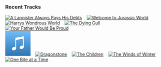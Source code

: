 ### Recent Tracks
[<img src='https://lastfm.freetls.fastly.net/i/u/300x300/7d87fa75c63a4f8484d121dfde6175e8.png' width='16%' height='16%' alt='A Lannister Always Pays His Debts'>](https://www.last.fm/music/ramin%2bdjawadi/_/a%2blannister%2balways%2bpays%2bhis%2bdebts)&nbsp;&nbsp;&nbsp;&nbsp;[<img src='https://lastfm.freetls.fastly.net/i/u/300x300/81ffc0f58d8eddb9a2d57806c8f9d0bb.png' width='16%' height='16%' alt='Welcome to Jurassic World'>](https://www.last.fm/music/michael%2bgiacchino/_/welcome%2bto%2bjurassic%2bworld)&nbsp;&nbsp;&nbsp;&nbsp;[<img src='https://lastfm.freetls.fastly.net/i/u/300x300/57718560833c49899c6e9978a692ea7a.png' width='16%' height='16%' alt='Harrys Wondrous World'>](https://www.last.fm/music/john%2bwilliams/_/harry%2527s%2bwondrous%2bworld)&nbsp;&nbsp;&nbsp;&nbsp;[<img src='https://lastfm.freetls.fastly.net/i/u/300x300/ba94ae4bc6e39beb6b517762e18d63de.png' width='16%' height='16%' alt='The Dying Gull'>](https://www.last.fm/music/geoff%2bzanelli/_/the%2bdying%2bgull)&nbsp;&nbsp;&nbsp;&nbsp;[<img src='https://lastfm.freetls.fastly.net/i/u/300x300/1374faa338b33d8aa70dcb2fb395402c.png' width='16%' height='16%' alt='Your Father Would Be Proud'>](https://www.last.fm/music/michael%2bgiacchino/_/your%2bfather%2bwould%2bbe%2bproud)&nbsp;&nbsp;&nbsp;&nbsp;<br>[<img src='https://github.com/atfinke/atfinke/blob/master/placeholder.jpeg?raw=true' width='16%' height='16%' alt='Star Trek Main Theme (from the Star Trek: Into Darkness motion picture)'>](https://www.last.fm/music/l%2527orchestra%2bcinematique/_/star%2btrek%2bmain%2btheme%2b%2528from%2bthe%2b%2527star%2btrek%253a%2binto%2bdarkness%2527%2bmotion%2bpicture%2529)&nbsp;&nbsp;&nbsp;&nbsp;[<img src='https://lastfm.freetls.fastly.net/i/u/300x300/ce5054350b03ec0fd8b28b18f48554fb.png' width='16%' height='16%' alt='Dragonstone'>](https://www.last.fm/music/ramin%2bdjawadi/_/dragonstone)&nbsp;&nbsp;&nbsp;&nbsp;[<img src='https://lastfm.freetls.fastly.net/i/u/300x300/d9bbc0f358bd4a7fcaba358b105a3e19.png' width='16%' height='16%' alt='The Children'>](https://www.last.fm/music/ramin%2bdjawadi/_/the%2bchildren)&nbsp;&nbsp;&nbsp;&nbsp;[<img src='https://lastfm.freetls.fastly.net/i/u/300x300/59a2ee4345a44eb360ae67225eb58dbd.png' width='16%' height='16%' alt='The Winds of Winter'>](https://www.last.fm/music/ramin%2bdjawadi/_/the%2bwinds%2bof%2bwinter)&nbsp;&nbsp;&nbsp;&nbsp;[<img src='https://lastfm.freetls.fastly.net/i/u/300x300/744c392bd14e4fc7cf381ce2c9b07f32.png' width='16%' height='16%' alt='One Bite at a Time'>](https://www.last.fm/music/jeff%2bbeal/_/one%2bbite%2bat%2ba%2btime)&nbsp;&nbsp;&nbsp;&nbsp;<br>